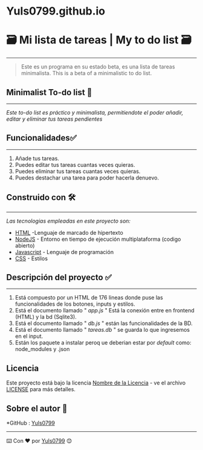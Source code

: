 # Yuls0799.github.io

# 🗃️ Mi lista de tareas | My to do list 🗃️
-----------------------------------------------------------------------------------------------------------------------------------------------------------------------

>Este es un programa en su estado beta, es una lista de tareas minimalista. This is a beta of a minimalistic to do list.
                    
>
##  Minimalist To-do list 📝
-----------------------------------------------------------------------------------------------------------------------------------------------------------------------

_Este to-do list es práctico y minimalista, permitiendote el poder añadir, editar y eliminar tus tareas pendientes_

## Funcionalidades✅
-----------------------------------------------------------------------------------------------------------------------------------------------------------------------

1. Añade tus tareas.
2. Puedes editar tus tareas cuantas veces quieras.
3. Puedes eliminar tus tareas cuantas veces quieras.
4. Puedes destachar una tarea para poder hacerla denuevo.


## Construido con 🛠️
-----------------------------------------------------------------------------------------------------------------------------------------------------------------------

_Las tecnologias empleadas en este proyecto son:_

* [HTML](https://www.w3schools.com/html/) -Lenguaje de marcado de hipertexto
* [NodeJS](https://nodejs.org/en/) - Entorno en tiempo de ejecución multiplataforma (codigo abierto)
* [Javascript](https://developer.mozilla.org/es/docs/Learn/JavaScript/First_steps/What_is_JavaScript) - Lenguaje de programación
* [CSS](https://developer.mozilla.org/es/docs/Learn/CSS/First_steps/What_is_CSS) - Estilos


## Descripción del proyecto ✅
-----------------------------------------------------------------------------------------------------------------------------------------------------------------------

1. Está compuesto por un HTML de 176 lineas donde puse las funcionalidades de los botones, inputs y estilos.
2. Está el documento llamado " *app.js* " Está la conexión entre en frontend (HTML) y la bd (Sqlite3).
3. Está el documento llamado " *db.js* " están las funcionalidades de la BD.
4. Está el documento llamado " *tareas.db* " se guarda lo que ingresemos en el input.
5. Están los paquete a instalar peroq ue deberian estar por _default_ como: node_modules y .json


## Licencia

Este proyecto está bajo la licencia [Nombre de la Licencia](LICENSE) - ve el archivo [LICENSE](LICENSE) para más detalles.



## Sobre el autor 👷
*GitHub : [Yuls0799](https://github.comYuls0799)


---
⌨️ Con ❤️ por [Yuls0799](https://github.comYuls0799) 😊

